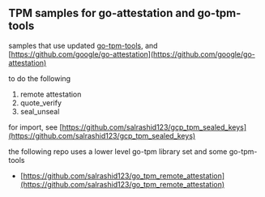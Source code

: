 ## TPM samples for go-attestation and go-tpm-tools


samples that use updated [go-tpm-tools](https://pkg.go.dev/github.com/google/go-tpm-tools), and [https://github.com/google/go-attestation](https://github.com/google/go-attestation)

to do the following

1. remote attestation
2. quote_verify
3. seal_unseal


for import, see [https://github.com/salrashid123/gcp_tpm_sealed_keys](https://github.com/salrashid123/gcp_tpm_sealed_keys)


the following repo uses a lower level go-tpm library set and some go-tpm-tools
- [https://github.com/salrashid123/go_tpm_remote_attestation](https://github.com/salrashid123/go_tpm_remote_attestation)



